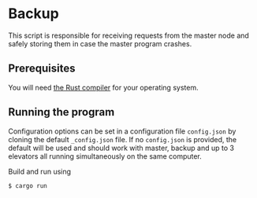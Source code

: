 # Backup

This script is responsible for receiving requests from the master node and safely storing them
in case the master program crashes.

## Prerequisites

You will need [the Rust compiler](https://www.rust-lang.org/tools/install) for your operating system.

## Running the program

Configuration options can be set in a configuration file `config.json` by cloning the default `_config.json` file.
If no `config.json` is provided, the default will be used and should work with master, backup and up to 3 elevators all running simultaneously on the same computer.

Build and run using 
```bash
$ cargo run
```
